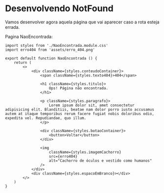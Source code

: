 # Desenvolvendo NotFound

Vamos desenvolver agora aquela página que vai aparecer caso a rota esteja errada.

Pagina NaoEncontrada:

    import styles from './NaoEncontrada.module.css'
    import erro404 from 'assets/erro_404.png'

    export default function NaoEncontrada () {
        return (
            <>
                <div className={styles.conteudoContainer}>
                    <span className={styles.texto404}>404</span>

                    <h1 className={styles.titulo}>
                        Ops! Página não encontrada.
                    </h1>

                    <p className={styles.paragrafo}>
                        Lorem ipsum dolor sit, amet consectetur adipisicing elit. Blanditiis, beatae nam dolor porro iusto accusamus autem at itaque temporibus rerum facere fugiat nobis doloribus odio, expedita vel. Repudiandae, quo illum.
                    </p>

                    <div className={styles.botaoContainer}>
                        <button>Voltar</button>
                    </div>

                    <img
                        className={styles.imagemCachorro}
                        src={erro404}
                        alt="Cachorro de óculos e vestido como humanos"
                    />
                </div>
                <div className={styles.espacoEmBranco}></div>
            </>
        )
    }
